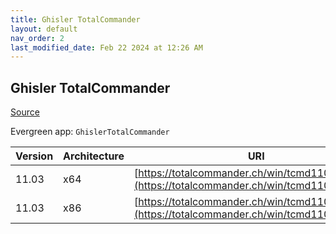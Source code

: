 ```yaml
---
title: Ghisler TotalCommander
layout: default
nav_order: 2
last_modified_date: Feb 22 2024 at 12:26 AM
---
```


## Ghisler TotalCommander

[Source](https://www.ghisler.com/)

Evergreen app: `GhislerTotalCommander`

| Version | Architecture | URI                                                                                            |
| ------- | ------------ | ---------------------------------------------------------------------------------------------- |
| 11.03   | x64          | [https://totalcommander.ch/win/tcmd1103x64.exe](https://totalcommander.ch/win/tcmd1103x64.exe) |
| 11.03   | x86          | [https://totalcommander.ch/win/tcmd1103x32.exe](https://totalcommander.ch/win/tcmd1103x32.exe) |
